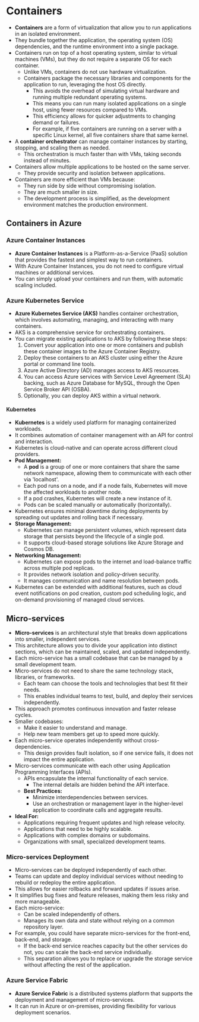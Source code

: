 # Containers

- **Containers** are a form of virtualization that allow you to run applications in an isolated environment.
- They bundle together the application, the operating system (OS) dependencies, and the runtime environment into a single package.
- Containers run on top of a host operating system, similar to virtual machines (VMs), but they do not require a separate OS for each container.
  - Unlike VMs, containers do not use hardware virtualization.
  - Containers package the necessary libraries and components for the application to run, leveraging the host OS directly.
    - This avoids the overhead of simulating virtual hardware and running multiple redundant operating systems.
    - This means you can run many isolated applications on a single host, using fewer resources compared to VMs.
    - This efficiency allows for quicker adjustments to changing demand or failures.
    - For example, if five containers are running on a server with a specific Linux kernel, all five containers share that same kernel.
- A **container orchestrator** can manage container instances by starting, stopping, and scaling them as needed.
  - This orchestration is much faster than with VMs, taking seconds instead of minutes.
- Containers allow multiple applications to be hosted on the same server.
  - They provide security and isolation between applications.
- Containers are more efficient than VMs because:
  - They run side by side without compromising isolation.
  - They are much smaller in size.
  - The development process is simplified, as the development environment matches the production environment.

## Containers in Azure

### Azure Container Instances

- **Azure Container Instances** is a Platform-as-a-Service (PaaS) solution that provides the fastest and simplest way to run containers.
- With Azure Container Instances, you do not need to configure virtual machines or additional services.
- You can simply upload your containers and run them, with automatic scaling included.

### Azure Kubernetes Service

- **Azure Kubernetes Service (AKS)** handles container orchestration, which involves automating, managing, and interacting with many containers.
- AKS is a comprehensive service for orchestrating containers.
- You can migrate existing applications to AKS by following these steps:
  1. Convert your application into one or more containers and publish these container images to the Azure Container Registry.
  2. Deploy these containers to an AKS cluster using either the Azure portal or command line tools.
  3. Azure Active Directory (AD) manages access to AKS resources.
  4. You can access Azure services with Service Level Agreement (SLA) backing, such as Azure Database for MySQL, through the Open Service Broker API (OSBA).
  5. Optionally, you can deploy AKS within a virtual network.

#### Kubernetes

- **Kubernetes** is a widely used platform for managing containerized workloads.
- It combines automation of container management with an API for control and interaction.
- Kubernetes is cloud-native and can operate across different cloud providers.
- **Pod Management:**
  - A **pod** is a group of one or more containers that share the same network namespace, allowing them to communicate with each other via 'localhost'.
  - Each pod runs on a node, and if a node fails, Kubernetes will move the affected workloads to another node.
  - If a pod crashes, Kubernetes will create a new instance of it.
  - Pods can be scaled manually or automatically (horizontally).
- Kubernetes ensures minimal downtime during deployments by spreading out updates and rolling back if necessary.
- **Storage Management:**
  - Kubernetes can manage persistent volumes, which represent data storage that persists beyond the lifecycle of a single pod.
  - It supports cloud-based storage solutions like Azure Storage and Cosmos DB.
- **Networking Management:**
  - Kubernetes can expose pods to the internet and load-balance traffic across multiple pod replicas.
  - It provides network isolation and policy-driven security.
  - It manages communication and name resolution between pods.
- Kubernetes can be extended with additional features, such as cloud event notifications on pod creation, custom pod scheduling logic, and on-demand provisioning of managed cloud services.

## Micro-services

- **Micro-services** is an architectural style that breaks down applications into smaller, independent services.
- This architecture allows you to divide your application into distinct sections, which can be maintained, scaled, and updated independently.
- Each micro-service has a small codebase that can be managed by a small development team.
- Micro-services do not need to share the same technology stack, libraries, or frameworks.
  - Each team can choose the tools and technologies that best fit their needs.
  - This enables individual teams to test, build, and deploy their services independently.
- This approach promotes continuous innovation and faster release cycles.
- Smaller codebases:
  - Make it easier to understand and manage.
  - Help new team members get up to speed more quickly.
- Each micro-service operates independently without cross-dependencies.
  - This design provides fault isolation, so if one service fails, it does not impact the entire application.
- Micro-services communicate with each other using Application Programming Interfaces (APIs).
  - APIs encapsulate the internal functionality of each service.
    - The internal details are hidden behind the API interface.
  - **Best Practices:**
    - Minimize interdependencies between services.
    - Use an orchestration or management layer in the higher-level application to coordinate calls and aggregate results.
- **Ideal For:**
  - Applications requiring frequent updates and high release velocity.
  - Applications that need to be highly scalable.
  - Applications with complex domains or subdomains.
  - Organizations with small, specialized development teams.

### Micro-services Deployment

- Micro-services can be deployed independently of each other.
- Teams can update and deploy individual services without needing to rebuild or redeploy the entire application.
- This allows for easier rollbacks and forward updates if issues arise.
- It simplifies bug fixes and feature releases, making them less risky and more manageable.
- Each micro-service:
  - Can be scaled independently of others.
  - Manages its own data and state without relying on a common repository layer.
- For example, you could have separate micro-services for the front-end, back-end, and storage.
  - If the back-end service reaches capacity but the other services do not, you can scale the back-end service individually.
  - This separation allows you to replace or upgrade the storage service without affecting the rest of the application.

### Azure Service Fabric

- **Azure Service Fabric** is a distributed systems platform that supports the deployment and management of micro-services.
- It can run in Azure or on-premises, providing flexibility for various deployment scenarios.
